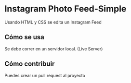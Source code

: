 # Instagram Photo Feed-Simple

Usando HTML y CSS se edita un Instagram Feed

## Cómo se usa

Se debe correr en un servidor local. (Live Server)

## Cómo contribuir

Puedes crear un pull request al proyecto

